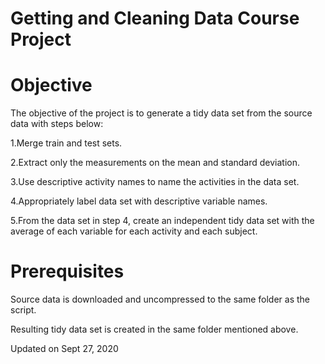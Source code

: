 # Getting and Cleaning Data Course Project

# Objective

The objective of the project is to generate a tidy data set from the source data with steps below:

1.Merge train and test sets.

2.Extract only the measurements on the mean and standard deviation.

3.Use descriptive activity names to name the activities in the data set.

4.Appropriately label data set with descriptive variable names.

5.From the data set in step 4, create an independent tidy data set with the average of each variable for each activity and each subject.

# Prerequisites

Source data is downloaded and uncompressed to the same folder as the script.

Resulting tidy data set is created in the same folder mentioned above.

Updated on Sept 27, 2020
